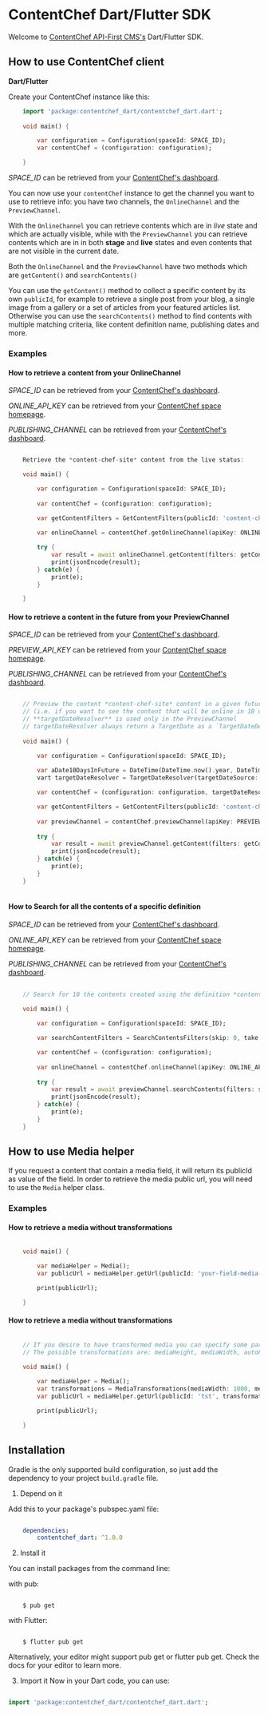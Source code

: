 # ContentChef Dart/Flutter SDK

Welcome to [ContentChef API-First CMS's](https://www.contentchef.io/) Dart/Flutter SDK.

## How to use ContentChef client

**Dart/Flutter**

Create your ContentChef instance like this:

``` dart
    import 'package:contentchef_dart/contentchef_dart.dart';
    
    void main() {

        var configuration = Configuration(spaceId: SPACE_ID);
        var contentChef = (configuration: configuration);

    }
```

*SPACE_ID* can be retrieved from your [ContentChef's dashboard](https://app.contentchef.io/).

You can now use your `contentChef` instance to get the channel you want to use to retrieve info: you have two channels, the `OnlineChannel` and the `PreviewChannel`.

With the `OnlineChannel` you can retrieve contents which are in _live_ state and which are actually visible, while with the `PreviewChannel` you can retrieve contents which are in in both **stage** and **live** states and even contents that are not visible in the current date.

Both the `OnlineChannel` and the `PreviewChannel` have two methods which are `getContent()` and `searchContents()`

You can use the `getContent()` method to collect a specific content by its own `publicId`, for example to retrieve a single post from your blog, a single image from a gallery or a set of articles from your featured articles list. Otherwise you can use the `searchContents()` method to find contents with multiple matching criteria, like content definition name, publishing dates and more.

### Examples

#### How to retrieve a content from your OnlineChannel

*SPACE_ID* can be retrieved from your [ContentChef's dashboard](https://app.contentchef.io/).

*ONLINE_API_KEY* can be retrieved from your [ContentChef space homepage](https://app.contentchef.io).

*PUBLISHING_CHANNEL* can be retrieved from your [ContentChef's dashboard](https://app.contentchef.io).

``` dart

    Retrieve the *content-chef-site* content from the live status:

    void main() {

        var configuration = Configuration(spaceId: SPACE_ID);
        
        var contentChef = (configuration: configuration);

        var getContentFilters = GetContentFilters(publicId: 'content-chef-site);
    
        var onlineChannel = contentChef.getOnlineChannel(apiKey: ONLINE_API_KEY, publishingChannel: PUBLISHING_CHANNEL);

        try {
            var result = await onlineChannel.getContent(filters: getContentFilters);
            print(jsonEncode(result);
        } catch(e) { 
            print(e);
        }

    }

```

#### How to retrieve a content in the future from your PreviewChannel

*SPACE_ID* can be retrieved from your [ContentChef's dashboard](https://app.contentchef.io/).

*PREVIEW_API_KEY* can be retrieved from your [ContentChef space homepage](https://app.contentchef.io).

*PUBLISHING_CHANNEL* can be retrieved from your [ContentChef's dashboard](https://app.contentchef.io).

``` dart

    // Preview the content *content-chef-site* content in a given future date from the live status
    // (i.e. if you want to see the content that will be online in 10 days)
    // **targetDateResolver** is used only in the PreviewChannel
    // targetDateResolver always return a TargetDate as a `TargetDateDef` so that you can change your date dynamically without caring to create a new ContentChef instance
    
    void main() {

        var configuration = Configuration(spaceId: SPACE_ID);
        
        var aDate10DaysInFuture = DateTime(DateTime.now().year, DateTime.now().month, DateTime.now().day + 10);
        vart targetDateResolver = TargetDateResolver(targetDateSource: aDate10DaysInFuture.toIso8601String());

        var contentChef = (configuration: configuration, targetDateResolver: targetDateResolver);

        var getContentFilters = GetContentFilters(publicId: 'content-chef-site);
        
        var previewChannel = contentChef.previewChannel(apiKey: PREVIEW_API_KEY, publishingChannel: PUBLISHING_CHANNEL, status: PublishingStatus.live);
        
        try {
            var result = await previewChannel.getContent(filters: getContentFilters);
            print(jsonEncode(result);
        } catch(e) { 
            print(e);
        }
    }
      
```

#### How to Search for all the contents of a specific definition

*SPACE_ID* can be retrieved from your [ContentChef's dashboard](https://app.contentchef.io/).

*ONLINE_API_KEY* can be retrieved from your [ContentChef space homepage](https://app.contentchef.io).

*PUBLISHING_CHANNEL* can be retrieved from your [ContentChef's dashboard](https://app.contentchef.io).

``` dart
 
    // Search for 10 the contents created using the definition *content-chef-site*
   
    void main() {

        var configuration = Configuration(spaceId: SPACE_ID);

        var searchContentFilters = SearchContentsFilters(skip: 0, take: 10, contentDefinition: ['top-sites']);

        var contentChef = (configuration: configuration);
        
        var onlineChannel = contentChef.onlineChannel(apiKey: ONLINE_API_KEY, publishingChannel: PUBLISHING_CHANNEL);
        
        try {
            var result = await previewChannel.searchContents(filters: searchContentFilters);
            print(jsonEncode(result);
        } catch(e) { 
            print(e);
        }
    }

```

## How to use Media helper

 If you request a content that contain a media field, it will return its publicId as value of the field.
 In order to retrieve the media public url, you will need to use the `Media` helper class.
 
### Examples 

#### How to retrieve a media without transformations

``` dart

    void main() {
    
        var mediaHelper = Media();
        var publicUrl = mediaHelper.getUrl(publicId: 'your-field-media-publicId')

        print(publicUrl);

    }

```

#### How to retrieve a media without transformations

``` dart
    
    // If you desire to have transformed media you can specify some parameters with the transformation parameter while getting your media publicUrl.
    // The possible transformations are: mediaHeight, mediaWidth, autoFormat and mediaFormat, for more information refer to `MediaTransformations` class

    void main() {
    
        var mediaHelper = Media();
        var transformations = MediaTransformations(mediaWidth: 1000, mediaHeight: 1000);
        var publicUrl = mediaHelper.getUrl(publicId: 'tst', transformations: transformations);

        print(publicUrl);

    }

```


## Installation

Gradle is the only supported build configuration, so just add the dependency to your project `build.gradle` file.

1. Depend on it
    
Add this to your package's pubspec.yaml file:

``` yaml

    dependencies:
        contentchef_dart: ^1.0.0

```

2. Install it

You can install packages from the command line:

with pub:

```shell

    $ pub get

```

with Flutter:

```shell

    $ flutter pub get

```

Alternatively, your editor might support pub get or flutter pub get. Check the docs for your editor to learn more.

3. Import it
Now in your Dart code, you can use:

```dart

import 'package:contentchef_dart/contentchef_dart.dart';

```
  

